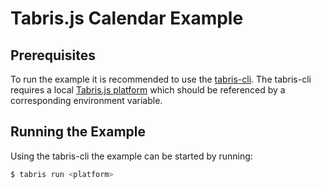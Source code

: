 # Tabris.js Calendar Example

## Prerequisites

To run the example it is recommended to use the [tabris-cli](https://www.npmjs.com/package/tabris-cli). The tabris-cli requires a local [Tabris.js platform](https://tabrisjs.com/download) which should be referenced by a corresponding environment variable.
## Running the Example

Using the tabris-cli the example can be started by running:

```sh
$ tabris run <platform>
```
